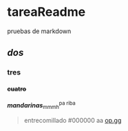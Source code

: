 # tareaReadme
pruebas de markdown
## *dos*
### **tres**
#### ~~cuatro~~
***mandarinas***<sub>mmmh</sub><sup>pa riba</sup>
> entrecomillado
#000000
 aa [op.gg](https://www.op.gg/summoners/euw/Sandark67-EUW)

